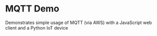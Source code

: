 # MQTT Demo
Demonstrates simple usage of MQTT (via AWS) with a JavaScript web client and a Python IoT device
